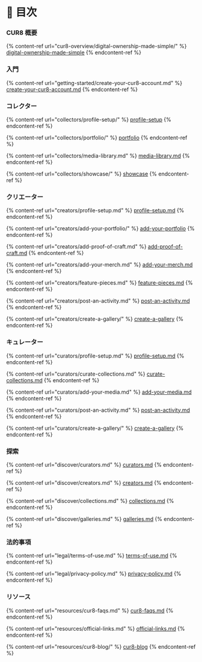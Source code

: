 # 📑 目次

### CUR8 概要

{% content-ref url="cur8-overview/digital-ownership-made-simple/" %}
[digital-ownership-made-simple](cur8-overview/digital-ownership-made-simple/)
{% endcontent-ref %}

### 入門

{% content-ref url="getting-started/create-your-cur8-account.md" %}
[create-your-cur8-account.md](getting-started/create-your-cur8-account.md)
{% endcontent-ref %}

### コレクター

{% content-ref url="collectors/profile-setup/" %}
[profile-setup](collectors/profile-setup/)
{% endcontent-ref %}

{% content-ref url="collectors/portfolio/" %}
[portfolio](collectors/portfolio/)
{% endcontent-ref %}

{% content-ref url="collectors/media-library.md" %}
[media-library.md](collectors/media-library.md)
{% endcontent-ref %}

{% content-ref url="collectors/showcase/" %}
[showcase](collectors/showcase/)
{% endcontent-ref %}

### クリエーター

{% content-ref url="creators/profile-setup.md" %}
[profile-setup.md](creators/profile-setup.md)
{% endcontent-ref %}

{% content-ref url="creators/add-your-portfolio/" %}
[add-your-portfolio](creators/add-your-portfolio/)
{% endcontent-ref %}

{% content-ref url="creators/add-proof-of-craft.md" %}
[add-proof-of-craft.md](creators/add-proof-of-craft.md)
{% endcontent-ref %}

{% content-ref url="creators/add-your-merch.md" %}
[add-your-merch.md](creators/add-your-merch.md)
{% endcontent-ref %}

{% content-ref url="creators/feature-pieces.md" %}
[feature-pieces.md](creators/feature-pieces.md)
{% endcontent-ref %}

{% content-ref url="creators/post-an-activity.md" %}
[post-an-activity.md](creators/post-an-activity.md)
{% endcontent-ref %}

{% content-ref url="creators/create-a-gallery/" %}
[create-a-gallery](creators/create-a-gallery/)
{% endcontent-ref %}

### キュレーター

{% content-ref url="curators/profile-setup.md" %}
[profile-setup.md](curators/profile-setup.md)
{% endcontent-ref %}

{% content-ref url="curators/curate-collections.md" %}
[curate-collections.md](curators/curate-collections.md)
{% endcontent-ref %}

{% content-ref url="curators/add-your-media.md" %}
[add-your-media.md](curators/add-your-media.md)
{% endcontent-ref %}

{% content-ref url="curators/post-an-activity.md" %}
[post-an-activity.md](curators/post-an-activity.md)
{% endcontent-ref %}

{% content-ref url="curators/create-a-gallery/" %}
[create-a-gallery](curators/create-a-gallery/)
{% endcontent-ref %}

### 探索

{% content-ref url="discover/curators.md" %}
[curators.md](discover/curators.md)
{% endcontent-ref %}

{% content-ref url="discover/creators.md" %}
[creators.md](discover/creators.md)
{% endcontent-ref %}

{% content-ref url="discover/collections.md" %}
[collections.md](discover/collections.md)
{% endcontent-ref %}

{% content-ref url="discover/galleries.md" %}
[galleries.md](discover/galleries.md)
{% endcontent-ref %}

### 法的事項

{% content-ref url="legal/terms-of-use.md" %}
[terms-of-use.md](legal/terms-of-use.md)
{% endcontent-ref %}

{% content-ref url="legal/privacy-policy.md" %}
[privacy-policy.md](legal/privacy-policy.md)
{% endcontent-ref %}

### リソース

{% content-ref url="resources/cur8-faqs.md" %}
[cur8-faqs.md](resources/cur8-faqs.md)
{% endcontent-ref %}

{% content-ref url="resources/official-links.md" %}
[official-links.md](resources/official-links.md)
{% endcontent-ref %}

{% content-ref url="resources/cur8-blog/" %}
[cur8-blog](resources/cur8-blog/)
{% endcontent-ref %}